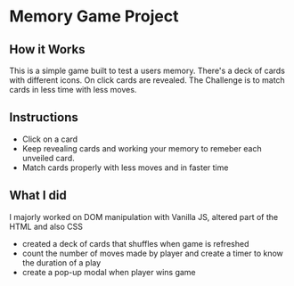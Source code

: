 # Memory Game Project

## How it Works

This is a simple game built to test a users memory. There's a deck of cards with different icons. On click  cards are revealed. The Challenge is to match cards in less time with less moves.


## Instructions
* Click on a card
* Keep revealing cards and working your memory to remeber each unveiled card.
* Match cards properly with less moves and in faster time

## What I did
I majorly worked on DOM manipulation with Vanilla JS, altered part of the HTML and also CSS
* created a deck of cards that shuffles when game is refreshed
* count the number of moves made by player and create a timer to know the duration of a play
* create a pop-up modal when player wins game
